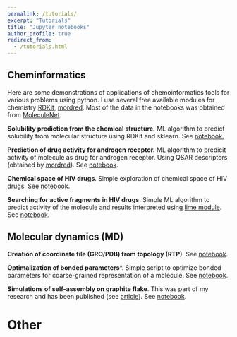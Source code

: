 ```yaml
---
permalink: /tutorials/
excerpt: "Tutorials"
title: "Jupyter notebooks"
author_profile: true
redirect_from: 
  - /tutorials.html
---
```


## Cheminformatics 

Here are some demonstrations of applications of chemoinformatics tools for various problems using python. I use several free available modules for chemistry:[RDKit](http://rdkit.org/), [mordred](https://github.com/mordred-descriptor/mordred). Most of the data in the notebooks was obtained from [MoleculeNet](moleculenet.ai).

**Solubility prediction from the chemical structure.** ML algorithm to predict solubility from molecular structure using RDKit and sklearn. See [notebook.](https://github.com/tkpiskorz/cheminformatics_notebooks/blob/master/solubility/Solubility_predict.ipynb)

**Prediction of drug activity for androgen receptor.** ML algorithm to predicit activity of molecule as drug for androgen receptor. Using QSAR descriptors (obtained by [mordred](https://github.com/mordred-descriptor/mordred)). See [notebook](https://github.com/tkpiskorz/cheminformatics_notebooks/blob/master/AR/Androgen%20receptor.ipynb).

**Chemical space of HIV drugs**. Simple exploration of chemical space of HIV drugs. See [notebook](https://github.com/tkpiskorz/cheminformatics_notebooks/blob/master/chem_space/Chemical%20space%20of%20HIV%20drugs.ipynb).

**Searching for active fragments in HIV drugs**. Simple ML algorithm to predict activity of the molecule and results interpreted using [lime module](https://github.com/marcotcr/lime). See [notebook](https://github.com/tkpiskorz/cheminformatics_notebooks/blob/master/design/HIV%20-%20searching%20for%20active%20fragments.ipynb).


## Molecular dynamics (MD)

**Creation of coordinate file (GRO/PDB) from topology (RTP)**. See [notebook](https://github.com/tkpiskorz/md_notebooks/blob/master/rtp_to_top/PDB%20from%20RTP.ipynb).

**Optimalization of bonded parameters***. Simple script to optimize bonded parameters for coarse-grained representation of a molecule. See [notebook](https://github.com/tkpiskorz/md_notebooks/blob/master/banal/banal2.ipynb).

**Simulations of self-assembly on graphite flake**. This was part of my research and has been published (see [article](https://pubs.acs.org/doi/10.1021/acs.jpcc.9b01234)). See [notebook](https://github.com/tkpiskorz/md_notebooks/blob/master/graphite/Graphite_tutorial.ipynb).

# Other 




